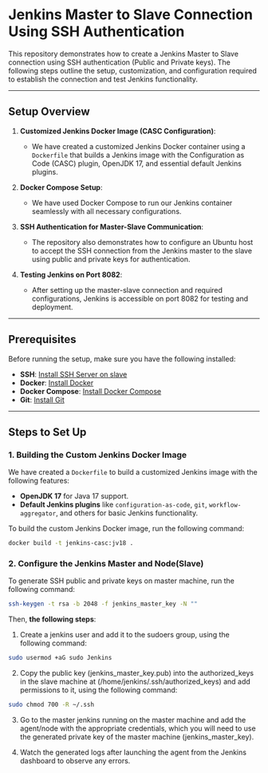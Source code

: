 # Jenkins Master to Slave Connection Using SSH Authentication

This repository demonstrates how to create a Jenkins Master to Slave connection using SSH authentication (Public and Private keys). The following steps outline the setup, customization, and configuration required to establish the connection and test Jenkins functionality.

---

## Setup Overview

1. **Customized Jenkins Docker Image (CASC Configuration)**:
   - We have created a customized Jenkins Docker container using a `Dockerfile` that builds a Jenkins image with the Configuration as Code (CASC) plugin, OpenJDK 17, and essential default Jenkins plugins.

2. **Docker Compose Setup**:
   - We have used Docker Compose to run our Jenkins container seamlessly with all necessary configurations.

3. **SSH Authentication for Master-Slave Communication**:
   - The repository also demonstrates how to configure an Ubuntu host to accept the SSH connection from the Jenkins master to the slave using public and private keys for authentication.

4. **Testing Jenkins on Port 8082**:
   - After setting up the master-slave connection and required configurations, Jenkins is accessible on port 8082 for testing and deployment.

---

## Prerequisites

Before running the setup, make sure you have the following installed:

- **SSH**: [Install SSH Server on slave](https://git-scm.com/book/en/v2/Getting-Started-Installing-Git)
- **Docker**: [Install Docker](https://docs.docker.com/get-docker/)
- **Docker Compose**: [Install Docker Compose](https://docs.docker.com/compose/install/)
- **Git**: [Install Git](https://git-scm.com/book/en/v2/Getting-Started-Installing-Git)

---

## Steps to Set Up

### 1. **Building the Custom Jenkins Docker Image**

We have created a `Dockerfile` to build a customized Jenkins image with the following features:

- **OpenJDK 17** for Java 17 support.
- **Default Jenkins plugins** like `configuration-as-code`, `git`, `workflow-aggregator`, and others for basic Jenkins functionality.

To build the custom Jenkins Docker image, run the following command:

```bash
docker build -t jenkins-casc:jv18 .
```
### 2. **Configure the Jenkins Master and Node(Slave)**

To generate SSH public and private keys on master machine, run the following command:

```bash
ssh-keygen -t rsa -b 2048 -f jenkins_master_key -N ""
```
Then, **the following steps**:
1) Create a jenkins user and add it to the sudoers group, using the following command:
```bash
sudo usermod +aG sudo Jenkins
```
2) Copy the public key (jenkins_master_key.pub) into the authorized_keys in the slave machine at
(/home/jenkins/.ssh/authorized_keys) and add permissions to it, using the following command:
```bash
sudo chmod 700 -R ~/.ssh
```
3) Go to the master jenkins running on the master machine and add the agent/node with the appropriate credentials, which you will need to use the generated private key of the master machine (jenkins_master_key).

4) Watch the generated logs after launching the agent from the Jenkins dashboard to observe any errors.

